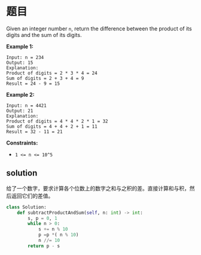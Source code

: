 # 题目

Given an integer number `n`, return the difference between the product of its digits and the sum of its digits.

 

**Example 1:**

```
Input: n = 234
Output: 15 
Explanation: 
Product of digits = 2 * 3 * 4 = 24 
Sum of digits = 2 + 3 + 4 = 9 
Result = 24 - 9 = 15
```

**Example 2:**

```
Input: n = 4421
Output: 21
Explanation: 
Product of digits = 4 * 4 * 2 * 1 = 32 
Sum of digits = 4 + 4 + 2 + 1 = 11 
Result = 32 - 11 = 21
```

 

**Constraints:**

- `1 <= n <= 10^5`

## solution

给了一个数字，要求计算各个位数上的数字之和与之积的差。直接计算和与积，然后返回它们的差值。

```python
class Solution:
    def subtractProductAndSum(self, n: int) -> int:
        s, p = 0, 1
        while n > 0:
            s += n % 10
            p =p *( n % 10)
            n //= 10
        return p - s
```

